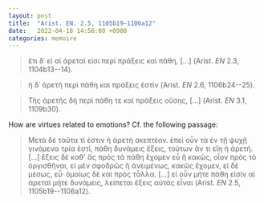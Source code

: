 ```yaml
---
layout: post
title:  "Arist. EN. 2.5, 1105b19–1106a12"
date:   2022-04-18 14:56:00 +0900
categories: memoire
---
```

>ἔτι δ᾽ εἰ αἱ ἀρεταί εἰσι περὶ πράξεις καὶ πάθη, [...] (Arist. *EN* 2.3, 1104b13--14).

>ἡ δ᾽ ἀρετὴ περὶ πάθη καὶ πράξεις ἐστίν (Arist. *EN* 2.6, 1106b24--25).

>Τῆς ἀρετῆς δὴ περὶ πάθη τε καὶ πράξεις οὔσης, [...] (Arist. *EN* 3.1, 1109b30).

How are virtues related to emotions? Cf. the following passage:
>Μετὰ δὲ ταῦτα τί ἐστιν ἡ ἀρετὴ σκεπτέον. ἐπεὶ οὖν τὰ ἐν τῇ ψυχῇ γινόμενα τρία ἐστί, πάθη δυνάμεις ἕξεις,
τούτων ἄν τι εἴη ἡ ἀρετή. [...]  ἕξεις δὲ καθ' ἃς πρὸς τὰ πάθη ἔχομεν εὖ ἢ κακῶς, οἷον πρὸς τὸ ὀργισθῆναι, εἰ μὲν σφοδρῶς ἢ ἀνειμένως, κακῶς ἔχομεν, εἰ δὲ μέσως, εὖ· ὁμοίως δὲ καὶ πρὸς τἆλλα. [...] εἰ οὖν μήτε πάθη εἰσὶν αἱ ἀρεταὶ μήτε δυνάμεις, λείπεται ἕξεις αὐτὰς εἶναι (Arist. *EN* 2.5, 1105b19--1106a12).